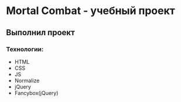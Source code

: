 # Mortal Combat - учебный проект 
## Выполнил проект 
### Технологии:
- HTML
- CSS
- JS
- Normalize
- jQuery
- Fancybox(jQuery)
